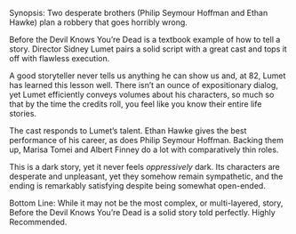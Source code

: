 Synopsis: Two desperate brothers (Philip Seymour Hoffman and Ethan Hawke) plan a robbery that goes horribly wrong.

Before the Devil Knows You’re Dead is a textbook example of how to tell a story.  Director Sidney Lumet pairs a solid script with a great cast and tops it off with flawless execution.

A good storyteller never tells us anything he can show us and, at 82, Lumet has learned this lesson well.  There isn’t an ounce of expositionary dialog, yet Lumet efficiently conveys volumes about his characters, so much so that by the time the credits roll, you feel like you know their entire life stories.

The cast responds to Lumet’s talent.  Ethan Hawke gives the best performance of his career, as does Philip Seymour Hoffman.  Backing them up, Marisa Tomei and Albert Finney do a lot with comparatively thin roles.

This is a dark story, yet it never feels <em>oppressively</em> dark.  Its characters are desperate and unpleasant, yet they somehow remain sympathetic, and the ending is remarkably satisfying despite being somewhat open-ended. 

Bottom Line: While it may not be the most complex, or multi-layered, story, Before the Devil Knows You’re Dead is a solid story told perfectly.  Highly Recommended.
